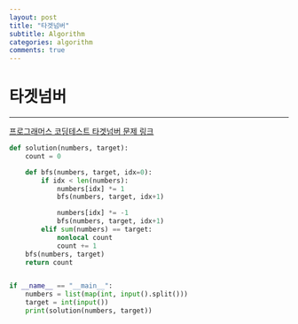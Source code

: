 ```yaml
---
layout: post
title: "타겟넘버"
subtitle: Algorithm
categories: algorithm
comments: true
---
```


# 타겟넘버

---

[프로그래머스 코딩테스트 타겟넘버 문제 링크](https://programmers.co.kr/learn/courses/30/lessons/43165)

```python
def solution(numbers, target):
    count = 0

    def bfs(numbers, target, idx=0):
        if idx < len(numbers):
            numbers[idx] *= 1
            bfs(numbers, target, idx+1)

            numbers[idx] *= -1
            bfs(numbers, target, idx+1)
        elif sum(numbers) == target:
            nonlocal count
            count += 1
    bfs(numbers, target)
    return count


if __name__ == "__main__":
    numbers = list(map(int, input().split()))
    target = int(input())
    print(solution(numbers, target))
```
